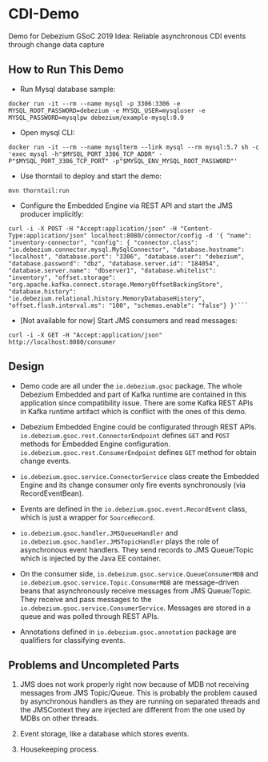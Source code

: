 # CDI-Demo

Demo for Debezium GSoC 2019 Idea: Reliable asynchronous CDI events through change data capture

## How to Run This Demo

- Run Mysql database sample:

```
docker run -it --rm --name mysql -p 3306:3306 -e MYSQL_ROOT_PASSWORD=debezium -e MYSQL_USER=mysqluser -e MYSQL_PASSWORD=mysqlpw debezium/example-mysql:0.9
```

- Open mysql CLI:

```
docker run -it --rm --name mysqlterm --link mysql --rm mysql:5.7 sh -c 'exec mysql -h"$MYSQL_PORT_3306_TCP_ADDR" -P"$MYSQL_PORT_3306_TCP_PORT" -p"$MYSQL_ENV_MYSQL_ROOT_PASSWORD"'
```

- Use thorntail to deploy and start the demo:

```
mvn thorntail:run
```

- Configure the Embedded Engine via REST API and start the JMS producer implicitly:

```
curl -i -X POST -H "Accept:application/json" -H "Content-Type:application/json" localhost:8080/connector/config -d '{ "name": "inventory-connector", "config": { "connector.class": "io.debezium.connector.mysql.MySqlConnector", "database.hostname": "localhost", "database.port": "3306", "database.user": "debezium", "database.password": "dbz", "database.server.id": "184054", "database.server.name": "dbserver1", "database.whitelist": "inventory", "offset.storage": "org.apache.kafka.connect.storage.MemoryOffsetBackingStore", "database.history": "io.debezium.relational.history.MemoryDatabaseHistory", "offset.flush.interval.ms": "100", "schemas.enable": "false"} }'```
```

- [Not available for now] Start JMS consumers and read messages:

```
curl -i -X GET -H "Accept:application/json" http://localhost:8080/consumer
```

## Design

- Demo code are all under the `io.debezium.gsoc` package. The whole Debezium Embedded and part of Kafka runtime are contained 
in this application since compatibility issue. There are some Kafka REST APIs in Kafka runtime artifact which is conflict with 
the ones of this demo.

- Debezium Embedded Engine could be configurated through REST APIs. `io.debezium.gsoc.rest.ConnectorEndpoint` defines 
`GET` and `POST` methods for Embedded Engine configuration. `io.debezium.gsoc.rest.ConsumerEndpoint` defines `GET` method
for obtain change events.

- `io.debezium.gsoc.service.ConnectorService` class create the Embedded Engine and its change consumer only fire events 
synchronously (via RecordEventBean).

- Events are defined in the `io.debezium.gsoc.event.RecordEvent` class, which is just a wrapper for `SourceRecord`.

- `io.debezium.gsoc.handler.JMSQueueHandler` and `io.debezium.gsoc.handler.JMSTopicHandler` plays the role of asynchronous 
event handlers. They send records to JMS Queue/Topic which is injected by the Java EE container.
 
- On the consumer side, `io.debeizum.gsoc.service.QueueConsumerMDB` and `io.debezium.gsoc.service.Topic.ConsumerMDB` are
 message-driven beans that asynchronously receive messages from JMS Queue/Topic. They receive and pass messages to the 
 `io.debezium.gsoc.service.ConsumerService`. Messages are stored in a queue and was polled through REST APIs.
 
- Annotations defined in `io.debezium.gsoc.annotation` package are qualifiers for classifying events.

## Problems and Uncompleted Parts

1. JMS does not work properly right now because of MDB not receiving messages from JMS Topic/Queue. This is probably the 
problem caused by asynchronous handlers as they are running on separated threads and the JMSContext they are injected are 
different from the one used by MDBs on other threads.

2. Event storage, like a database which stores events.

3. Housekeeping process.